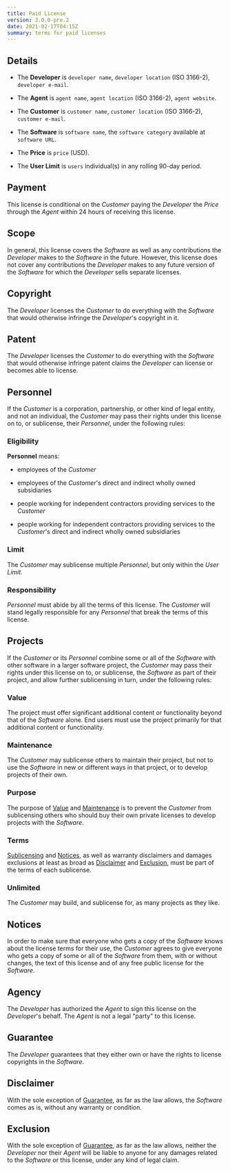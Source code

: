 ```yaml
---
title: Paid License
version: 3.0.0-pre.2
date: 2021-02-17T04:15Z
summary: terms for paid licenses
---
```


## Details

- The **Developer** is `developer name`, `developer location` (ISO 3166-2), `developer e-mail`.

- The **Agent** is `agent name`, `agent location` (ISO 3166-2), `agent website`.

- The **Customer** is `customer name`, `customer location` (ISO 3166-2), `customer e-mail`.

- The **Software** is `software name`, the `software category` available at `software URL`.

- The **Price** is `price` (USD).

- The **User Limit** is `users` individual(s) in any rolling 90-day period.

## Payment

This license is conditional on the _Customer_ paying the _Developer_ the _Price_ through the _Agent_ within 24 hours of receiving this license.

## Scope

In general, this license covers the _Software_ as well as any contributions the _Developer_ makes to the _Software_ in the future.  However, this license does not cover any contributions the _Developer_ makes to any future version of the _Software_ for which the _Developer_ sells separate licenses.

## Copyright

The _Developer_ licenses the _Customer_ to do everything with the _Software_ that would otherwise infringe the _Developer_'s copyright in it.

## Patent

The _Developer_ licenses the _Customer_ to do everything with the _Software_ that would otherwise infringe patent claims the _Developer_ can license or becomes able to license.

## Personnel

If the _Customer_ is a corporation, partnership, or other kind of legal entity, and not an individual, the _Customer_ may pass their rights under this license on to, or sublicense, their _Personnel_, under the following rules:

### Eligibility

**Personnel** means:

- employees of the _Customer_

- employees of the _Customer_'s direct and indirect wholly owned subsidiaries

- people working for independent contractors providing services to the _Customer_

- people working for independent contractors providing services to the _Customer_'s direct and indirect wholly owned subsidiaries

### Limit

The _Customer_ may sublicense multiple _Personnel_, but only within the _User Limit_.

### Responsibility

_Personnel_ must abide by all the terms of this license.  The _Customer_ will stand legally responsible for any _Personnel_ that break the terms of this license.

## Projects

If the _Customer_ or its _Personnel_ combine some or all of the _Software_ with other software in a larger software project, the _Customer_ may pass their rights under this license on to, or sublicense, the _Software_ as part of their project, and allow further sublicensing in turn, under the following rules:

### Value

The project must offer significant additional content or functionality beyond that of the _Software_ alone.  End users must use the project primarily for that additional content or functionality.

### Maintenance

The _Customer_ may sublicense others to maintain their project, but not to use the _Software_ in new or different ways in that project, or to develop projects of their own.

### Purpose

The purpose of [Value](#value) and [Maintenance](#maintenance) is to prevent the _Customer_ from sublicensing others who should buy their own private licenses to develop projects with the _Software_.

### Terms

[Sublicensing](#sublicensing) and [Notices](#notices), as well as warranty disclaimers and damages exclusions at least as broad as [Disclaimer](#disclaimer) and [Exclusion](#exclusion), must be part of the terms of each sublicense.

### Unlimited

The _Customer_ may build, and sublicense for, as many projects as they like.

## Notices

In order to make sure that everyone who gets a copy of the _Software_ knows about the license terms for their use, the _Customer_ agrees to give everyone who gets a copy of some or all of the _Software_ from them, with or without changes, the text of this license and of any free public license for the _Software_.

## Agency

The _Developer_ has authorized the _Agent_ to sign this license on the _Developer_'s behalf.  The _Agent_ is not a legal "party" to this license.

## Guarantee

The _Developer_ guarantees that they either own or have the rights to license copyrights in the _Software_.

## Disclaimer

<span class="conspicuous" markdown="1">With the sole exception of [Guarantee](#guarantee), as far as the law allows, the _Software_ comes as is, without any warranty or condition.</span>

## Exclusion

<span class="conspicuous" markdown="1">With the sole exception of [Guarantee](#guarantee), as far as the law allows, neither the _Developer_ nor their _Agent_ will be liable to anyone for any damages related to the _Software_ or this license, under any kind of legal claim.</span>
